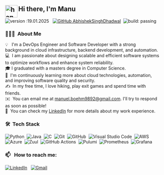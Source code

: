 ## Hi there, I'm Manu <img alt="handwavegif" src="https://user-images.githubusercontent.com/39513876/112366216-8cfe7400-8cfe-11eb-8116-7d3dbae20e97.gif" width='40' align="left"/>

![version :19.01.2025](https://img.shields.io/badge/version-19.01.2025-informational) &nbsp;
[![GitHub AbhishekSinghDhadwal](https://img.shields.io/github/followers/cmmanu?label=follow&style=social)](https://github.com/AbhishekSinghDhadwal)&nbsp;
![build: passing](https://img.shields.io/badge/build-passing-success)

### 👨🏻‍💻 &nbsp;About Me

💡 &nbsp; I'm a DevOps Engineer and Software Developer with a strong background in cloud infrastructure, backend development, and automation. \
💻 &nbsp;I am passionate about designing scalable and efficient software systems to optimize workflows and enhance system reliability. \
🎓&nbsp;I graduated with a masters degree in Computer Science. \
🌱 &nbsp;I'm continuously learning more about cloud technologies, automation, and improving software quality and security. \
✍️ &nbsp;In my free time, I love hiking, play exit games and spend time with friends.\
✉️ &nbsp;You can email me at manuel.boehm9892@gmail.com. I'll try to respond as soon as possible! \
📄 &nbsp;You can check my [LinkedIn](https://de.linkedin.com/in/manuel-b%C3%B6hm-76a3341b7) for more details about my work experience.



### 🛠 &nbsp;Tech Stack

![Python](https://img.shields.io/badge/-Python-05122A?style=flat&logo=python)&nbsp;
![Java](https://img.shields.io/badge/-Java-05122A?style=flat&logo=Java&logoColor=FFA518)&nbsp;
![C](https://img.shields.io/badge/-C-05122A?style=flat&logo=C&logoColor=A8B9CC)&nbsp;
![Git](https://img.shields.io/badge/-Git-05122A?style=flat&logo=git)&nbsp;
![GitHub](https://img.shields.io/badge/-GitHub-05122A?style=flat&logo=github)&nbsp;
![Visual Studio Code](https://img.shields.io/badge/-Visual%20Studio%20Code-05122A?style=flat&logo=visual-studio-code&logoColor=007ACC)&nbsp;
![AWS](https://img.shields.io/badge/-AWS-232F3E?style=flat&logo=amazon-aws)&nbsp;
![Azure](https://img.shields.io/badge/-Azure-0078D4?style=flat&logo=microsoft-azure)&nbsp;
![Zuul](https://img.shields.io/badge/-Zuul-05122A?style=flat&logo=netflix)&nbsp;
![GitHub Actions](https://img.shields.io/badge/-GitHub%20Actions-2088FF?style=flat&logo=github-actions)&nbsp;
![Pulumi](https://img.shields.io/badge/-Pulumi-4A154B?style=flat&logo=pulumi)&nbsp;
![Prometheus](https://img.shields.io/badge/-Prometheus-E6522C?style=flat&logo=prometheus)&nbsp;
![Grafana](https://img.shields.io/badge/-Grafana-F46800?style=flat&logo=grafana)&nbsp;

### 📫 &nbsp; How to reach me:

<a href="https://de.linkedin.com/in/manuel-b%C3%B6hm-76a3341b7"><img alt="LinkedIn" src="https://img.shields.io/badge/linkedin%20-%230077B5.svg?&style=flat&logo=linkedin&logoColor=white"/></a> &nbsp;
<a href="mailto:manuel.boehm9892@gmail.com"><img alt="Gmail" src="https://img.shields.io/badge/Gmail-D14836?style=flat&logo=gmail&logoColor=white" /></a> &nbsp;
